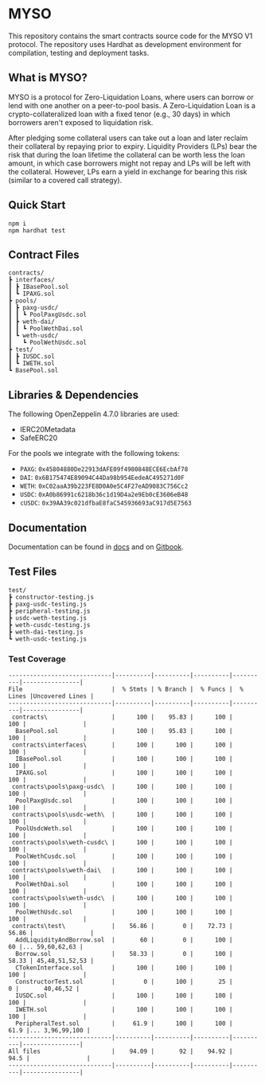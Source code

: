 # MYSO
This repository contains the smart contracts source code for the MYSO V1 protocol. The repository uses Hardhat as development environment for compilation, testing and deployment tasks.

## What is MYSO?
MYSO is a protocol for Zero-Liquidation Loans, where users can borrow or lend with one another on a peer-to-pool basis. A Zero-Liquidation Loan is a crypto-collateralized loan with a fixed tenor (e.g., 30 days) in which borrowers aren't exposed to liquidation risk. 

After pledging some collateral users can take out a loan and later reclaim their collateral by repaying prior to expiry. Liquidity Providers (LPs) bear the risk that during the loan lifetime the collateral can be worth less the loan amount, in which case borrowers might not repay and LPs will be left with the collateral. However, LPs earn a yield in exchange for bearing this risk (similar to a covered call strategy).

## Quick Start
```
npm i
npm hardhat test
```

## Contract Files
```
contracts/
┣ interfaces/
┃ ┣ IBasePool.sol
┃ ┗ IPAXG.sol
┣ pools/
┃ ┣ paxg-usdc/
┃ ┃ ┗ PoolPaxgUsdc.sol
┃ ┣ weth-dai/
┃ ┃ ┗ PoolWethDai.sol
┃ ┗ weth-usdc/
┃   ┗ PoolWethUsdc.sol
┣ test/
┃ ┣ IUSDC.sol
┃ ┗ IWETH.sol
┗ BasePool.sol
```

## Libraries & Dependencies

The following OpenZeppelin 4.7.0 libraries are used:
* IERC20Metadata
* SafeERC20

For the pools we integrate with the following tokens:
* `PAXG`: `0x45804880De22913dAFE09f4980848ECE6EcbAf78`
* `DAI`: `0x6B175474E89094C44Da98b954EedeAC495271d0F`
* `WETH`: `0xC02aaA39b223FE8D0A0e5C4F27eAD9083C756Cc2`
* `USDC`: `0xA0b86991c6218b36c1d19D4a2e9Eb0cE3606eB48`
* `cUSDC`: `0x39AA39c021dfbaE8faC545936693aC917d5E7563`

## Documentation
Documentation can be found in [docs](/docs) and on [Gitbook](https://myso-finance.gitbook.io/docs/).

## Test Files
```
test/
┣ constructor-testing.js
┣ paxg-usdc-testing.js
┣ peripheral-testing.js
┣ usdc-weth-testing.js
┣ weth-cusdc-testing.js
┣ weth-dai-testing.js
┗ weth-usdc-testing.js
```

### Test Coverage

```
-----------------------------|----------|----------|----------|----------|----------------|
File                         |  % Stmts | % Branch |  % Funcs |  % Lines |Uncovered Lines |
-----------------------------|----------|----------|----------|----------|----------------|
 contracts\                  |      100 |    95.83 |      100 |      100 |                |
  BasePool.sol               |      100 |    95.83 |      100 |      100 |                |
 contracts\interfaces\       |      100 |      100 |      100 |      100 |                |
  IBasePool.sol              |      100 |      100 |      100 |      100 |                |
  IPAXG.sol                  |      100 |      100 |      100 |      100 |                |
 contracts\pools\paxg-usdc\  |      100 |      100 |      100 |      100 |                |
  PoolPaxgUsdc.sol           |      100 |      100 |      100 |      100 |                |
 contracts\pools\usdc-weth\  |      100 |      100 |      100 |      100 |                |
  PoolUsdcWeth.sol           |      100 |      100 |      100 |      100 |                |
 contracts\pools\weth-cusdc\ |      100 |      100 |      100 |      100 |                |
  PoolWethCusdc.sol          |      100 |      100 |      100 |      100 |                |
 contracts\pools\weth-dai\   |      100 |      100 |      100 |      100 |                |
  PoolWethDai.sol            |      100 |      100 |      100 |      100 |                |
 contracts\pools\weth-usdc\  |      100 |      100 |      100 |      100 |                |
  PoolWethUsdc.sol           |      100 |      100 |      100 |      100 |                |
 contracts\test\             |    56.86 |        0 |    72.73 |    56.86 |                |
  AddLiquidityAndBorrow.sol  |       60 |        0 |      100 |       60 |... 59,60,62,63 |
  Borrow.sol                 |    58.33 |        0 |      100 |    58.33 | 45,48,51,52,53 |
  CTokenInterface.sol        |      100 |      100 |      100 |      100 |                |
  ConstructorTest.sol        |        0 |      100 |       25 |        0 |       40,46,52 |
  IUSDC.sol                  |      100 |      100 |      100 |      100 |                |
  IWETH.sol                  |      100 |      100 |      100 |      100 |                |
  PeripheralTest.sol         |     61.9 |      100 |      100 |     61.9 |... 3,96,99,100 |
-----------------------------|----------|----------|----------|----------|----------------|
All files                    |    94.09 |       92 |    94.92 |     94.5 |                |
-----------------------------|----------|----------|----------|----------|----------------|
```
